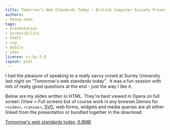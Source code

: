 ```yaml
---
title: Tomorrow’s Web Standards Today — British Computer Society Presentation, Surrey University
authors:
- henny-swan
tags:
- presentation
- accessibility
- html5
- svg
- mobile
- odin
license: cc-by-3.0
layout: post
---
```


<p>I had the pleasure of speaking to a really savvy crowd at Surrey University last night on &quot;Tomorrow&#39;s web standards today&quot;.  It was a fun session with lots of really good questions at the end - just the way I like it.</p>

<p>Below are my slides written in HTML. They&#39;re best viewed in Opera on full screen (View &gt; Full screen) but of course work in any browser.Demos for <code>&lt;video&gt;</code>, <code>&lt;canvas&gt;</code>, <abbr title="Scalable Vector Graphics">SVG</abbr>, web forms, widgets and media queries are all either linked from the presentation or bundled together in the download.</p>

<a href="/blog/tomorrows-web-standards-today-british-computer-society-presentation-surrey-u/BCSSurrey.zip">Tomorrow&#39;s web standards today, 6.8MB</a>

